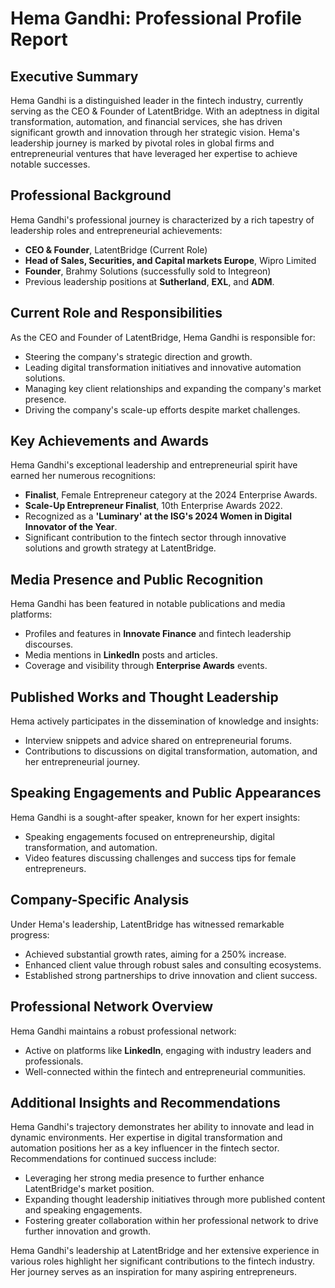# Hema Gandhi: Professional Profile Report

## Executive Summary
Hema Gandhi is a distinguished leader in the fintech industry, currently serving as the CEO & Founder of LatentBridge. With an adeptness in digital transformation, automation, and financial services, she has driven significant growth and innovation through her strategic vision. Hema's leadership journey is marked by pivotal roles in global firms and entrepreneurial ventures that have leveraged her expertise to achieve notable successes.

## Professional Background
Hema Gandhi's professional journey is characterized by a rich tapestry of leadership roles and entrepreneurial achievements:
- **CEO & Founder**, LatentBridge (Current Role)
- **Head of Sales, Securities, and Capital markets Europe**, Wipro Limited
- **Founder**, Brahmy Solutions (successfully sold to Integreon)
- Previous leadership positions at **Sutherland**, **EXL**, and **ADM**.

## Current Role and Responsibilities
As the CEO and Founder of LatentBridge, Hema Gandhi is responsible for:
- Steering the company's strategic direction and growth.
- Leading digital transformation initiatives and innovative automation solutions.
- Managing key client relationships and expanding the company's market presence.
- Driving the company's scale-up efforts despite market challenges.

## Key Achievements and Awards
Hema Gandhi's exceptional leadership and entrepreneurial spirit have earned her numerous recognitions:
- **Finalist**, Female Entrepreneur category at the 2024 Enterprise Awards.
- **Scale-Up Entrepreneur Finalist**, 10th Enterprise Awards 2022.
- Recognized as a **'Luminary' at the ISG's 2024 Women in Digital Innovator of the Year**.
- Significant contribution to the fintech sector through innovative solutions and growth strategy at LatentBridge.

## Media Presence and Public Recognition
Hema Gandhi has been featured in notable publications and media platforms:
- Profiles and features in **Innovate Finance** and fintech leadership discourses.
- Media mentions in **LinkedIn** posts and articles.
- Coverage and visibility through **Enterprise Awards** events.

## Published Works and Thought Leadership
Hema actively participates in the dissemination of knowledge and insights:
- Interview snippets and advice shared on entrepreneurial forums.
- Contributions to discussions on digital transformation, automation, and her entrepreneurial journey.

## Speaking Engagements and Public Appearances
Hema Gandhi is a sought-after speaker, known for her expert insights:
- Speaking engagements focused on entrepreneurship, digital transformation, and automation.
- Video features discussing challenges and success tips for female entrepreneurs.

## Company-Specific Analysis
Under Hema's leadership, LatentBridge has witnessed remarkable progress:
- Achieved substantial growth rates, aiming for a 250% increase.
- Enhanced client value through robust sales and consulting ecosystems.
- Established strong partnerships to drive innovation and client success.

## Professional Network Overview
Hema Gandhi maintains a robust professional network:
- Active on platforms like **LinkedIn**, engaging with industry leaders and professionals.
- Well-connected within the fintech and entrepreneurial communities.

## Additional Insights and Recommendations
Hema Gandhi's trajectory demonstrates her ability to innovate and lead in dynamic environments. Her expertise in digital transformation and automation positions her as a key influencer in the fintech sector. Recommendations for continued success include:
- Leveraging her strong media presence to further enhance LatentBridge's market position.
- Expanding thought leadership initiatives through more published content and speaking engagements.
- Fostering greater collaboration within her professional network to drive further innovation and growth.

Hema Gandhi's leadership at LatentBridge and her extensive experience in various roles highlight her significant contributions to the fintech industry. Her journey serves as an inspiration for many aspiring entrepreneurs.
